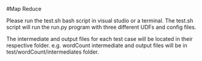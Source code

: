 #Map Reduce

Please run the test.sh bash script in visual studio or a terminal.
The test.sh script will run the run.py program with three different UDFs and config files.

The intermediate and output files for each test case will be located in their respective folder. e.g. wordCount intermediate 
and output files will be in test/wordCount/intermediates folder.

